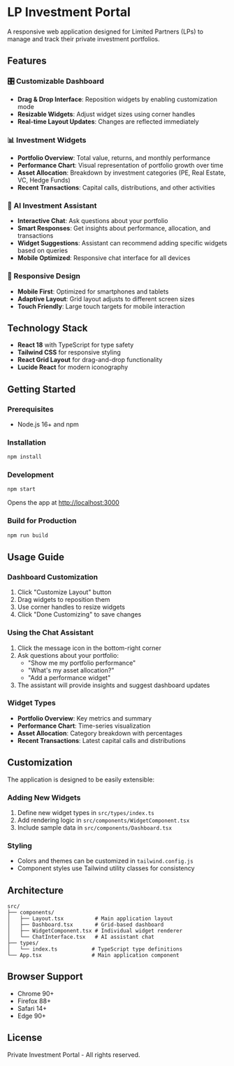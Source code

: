 # LP Investment Portal

A responsive web application designed for Limited Partners (LPs) to manage and track their private investment portfolios.

## Features

### 🎛️ Customizable Dashboard
- **Drag & Drop Interface**: Reposition widgets by enabling customization mode
- **Resizable Widgets**: Adjust widget sizes using corner handles
- **Real-time Layout Updates**: Changes are reflected immediately

### 📊 Investment Widgets
- **Portfolio Overview**: Total value, returns, and monthly performance
- **Performance Chart**: Visual representation of portfolio growth over time
- **Asset Allocation**: Breakdown by investment categories (PE, Real Estate, VC, Hedge Funds)
- **Recent Transactions**: Capital calls, distributions, and other activities

### 💬 AI Investment Assistant
- **Interactive Chat**: Ask questions about your portfolio
- **Smart Responses**: Get insights about performance, allocation, and transactions
- **Widget Suggestions**: Assistant can recommend adding specific widgets based on queries
- **Mobile Optimized**: Responsive chat interface for all devices

### 📱 Responsive Design
- **Mobile First**: Optimized for smartphones and tablets
- **Adaptive Layout**: Grid layout adjusts to different screen sizes
- **Touch Friendly**: Large touch targets for mobile interaction

## Technology Stack

- **React 18** with TypeScript for type safety
- **Tailwind CSS** for responsive styling
- **React Grid Layout** for drag-and-drop functionality
- **Lucide React** for modern iconography

## Getting Started

### Prerequisites
- Node.js 16+ and npm

### Installation
```bash
npm install
```

### Development
```bash
npm start
```
Opens the app at [http://localhost:3000](http://localhost:3000)

### Build for Production
```bash
npm run build
```

## Usage Guide

### Dashboard Customization
1. Click "Customize Layout" button
2. Drag widgets to reposition them
3. Use corner handles to resize widgets
4. Click "Done Customizing" to save changes

### Using the Chat Assistant
1. Click the message icon in the bottom-right corner
2. Ask questions about your portfolio:
   - "Show me my portfolio performance"
   - "What's my asset allocation?"
   - "Add a performance widget"
3. The assistant will provide insights and suggest dashboard updates

### Widget Types
- **Portfolio Overview**: Key metrics and summary
- **Performance Chart**: Time-series visualization
- **Asset Allocation**: Category breakdown with percentages
- **Recent Transactions**: Latest capital calls and distributions

## Customization

The application is designed to be easily extensible:

### Adding New Widgets
1. Define new widget types in `src/types/index.ts`
2. Add rendering logic in `src/components/WidgetComponent.tsx`
3. Include sample data in `src/components/Dashboard.tsx`

### Styling
- Colors and themes can be customized in `tailwind.config.js`
- Component styles use Tailwind utility classes for consistency

## Architecture

```
src/
├── components/
│   ├── Layout.tsx          # Main application layout
│   ├── Dashboard.tsx       # Grid-based dashboard
│   ├── WidgetComponent.tsx # Individual widget renderer
│   └── ChatInterface.tsx   # AI assistant chat
├── types/
│   └── index.ts           # TypeScript type definitions
└── App.tsx                # Main application component
```

## Browser Support

- Chrome 90+
- Firefox 88+
- Safari 14+
- Edge 90+

## License

Private Investment Portal - All rights reserved.
